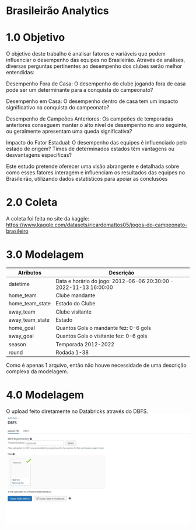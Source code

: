 # Brasileirão Analytics
# 1.0 Objetivo
O objetivo deste trabalho é analisar fatores e variáveis que podem influenciar o desempenho das equipes no Brasileirão. Através de análises, diversas perguntas pertinentes ao desempenho dos clubes serão melhor entendidas:

Desempenho Fora de Casa: O desempenho do clube jogando fora de casa pode ser um determinante para a conquista do campeonato?

Desempenho em Casa: O desempenho dentro de casa tem um impacto significativo na conquista do campeonato?

Desempenho de Campeões Anteriores: Os campeões de temporadas anteriores conseguem manter o alto nível de desempenho no ano seguinte, ou geralmente apresentam uma queda significativa?

Impacto do Fator Estadual: O desempenho das equipes é influenciado pelo estado de origem? Times de determinados estados têm vantagens ou desvantagens específicas?

Este estudo pretende oferecer uma visão abrangente e detalhada sobre como esses fatores interagem e influenciam os resultados das equipes no Brasileirão, utilizando dados estatísticos para apoiar as conclusões


# 2.0 Coleta

A coleta foi feita no site da kaggle: https://www.kaggle.com/datasets/ricardomattos05/jogos-do-campeonato-brasileiro


# 3.0 Modelagem
|Atributos | Descrição |
|----------|-----------|
|datetime | Data e horário do jogo: 2012-06-06 20:30:00 - 2022-11-13 16:00:00 |
|home_team|	Clube mandante |
|home_team_state | Estado do Clube |
|away_team | Clube visitante |
|away_team_state | Estado |
|home_goal | Quantos Gols o mandante fez: 0-6 gols |
|away_goal|	Quantos Gols o visitante fez: 0-6 gols |
|season | Temporada 2012-2022 |
|round| Rodada 1-38 |

Como é apenas 1 arquivo, então não houve necessidade de uma descrição complexa da modelagem.

# 4.0 Modelagem
O upload feito diretamente no Databricks através do DBFS.
![image](253181e3-70f7-469a-8e87-2f8334d9106d.jfif)

